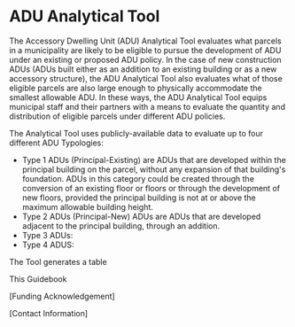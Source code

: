 # ADU Analytical Tool

The Accessory Dwelling Unit (ADU) Analytical Tool evaluates what parcels in a municipality are likely to be eligible to pursue the development of ADU under an existing or proposed ADU policy. In the case of new construction ADUs (ADUs built either as an addition to an existing building or as a new accessory structure), the ADU Analytical Tool also evaluates what of those eligible parcels are also large enough to physically accommodate the smallest allowable ADU. In these ways, the ADU Analytical Tool equips municipal staff and their partners with a means to evaluate the quantity and distribution of eligible parcels under different ADU policies.

The Analytical Tool uses publicly-available data to evaluate up to four different ADU Typologies:

* Type 1 ADUs (Principal-Existing) are ADUs that are developed within the principal building on the parcel, without any expansion of that building's foundation. ADUs in this category could be created through the conversion of an existing floor or floors or through the development of new floors, provided the principal building is not at or above the maximum allowable building height. &#x20;
* Type 2 ADUs (Principal-New) ADUs are ADUs that are developed adjacent to the principal building, through an addition.
* Type 3 ADUs:
* Type 4 ADUS:

The Tool generates a table&#x20;



This Guidebook&#x20;

\[Funding Acknowledgement]

\[Contact Information]



